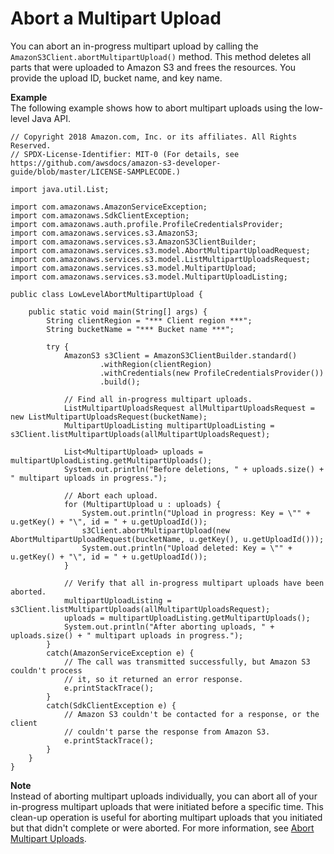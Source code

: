 # Abort a Multipart Upload<a name="LLAbortMPUJava"></a>

You can abort an in\-progress multipart upload by calling the `AmazonS3Client.abortMultipartUpload()` method\. This method deletes all parts that were uploaded to Amazon S3 and frees the resources\. You provide the upload ID, bucket name, and key name\.

**Example**  
The following example shows how to abort multipart uploads using the low\-level Java API\.  

```
// Copyright 2018 Amazon.com, Inc. or its affiliates. All Rights Reserved.
// SPDX-License-Identifier: MIT-0 (For details, see https://github.com/awsdocs/amazon-s3-developer-guide/blob/master/LICENSE-SAMPLECODE.)

import java.util.List;

import com.amazonaws.AmazonServiceException;
import com.amazonaws.SdkClientException;
import com.amazonaws.auth.profile.ProfileCredentialsProvider;
import com.amazonaws.services.s3.AmazonS3;
import com.amazonaws.services.s3.AmazonS3ClientBuilder;
import com.amazonaws.services.s3.model.AbortMultipartUploadRequest;
import com.amazonaws.services.s3.model.ListMultipartUploadsRequest;
import com.amazonaws.services.s3.model.MultipartUpload;
import com.amazonaws.services.s3.model.MultipartUploadListing;

public class LowLevelAbortMultipartUpload {

    public static void main(String[] args) {
        String clientRegion = "*** Client region ***";
        String bucketName = "*** Bucket name ***";

        try {
            AmazonS3 s3Client = AmazonS3ClientBuilder.standard()
                    .withRegion(clientRegion)
                    .withCredentials(new ProfileCredentialsProvider())
                    .build();

            // Find all in-progress multipart uploads.
            ListMultipartUploadsRequest allMultipartUploadsRequest = new ListMultipartUploadsRequest(bucketName);
            MultipartUploadListing multipartUploadListing = s3Client.listMultipartUploads(allMultipartUploadsRequest);
    
            List<MultipartUpload> uploads = multipartUploadListing.getMultipartUploads();
            System.out.println("Before deletions, " + uploads.size() + " multipart uploads in progress.");

            // Abort each upload.
            for (MultipartUpload u : uploads) {
                System.out.println("Upload in progress: Key = \"" + u.getKey() + "\", id = " + u.getUploadId());    
                s3Client.abortMultipartUpload(new AbortMultipartUploadRequest(bucketName, u.getKey(), u.getUploadId()));
                System.out.println("Upload deleted: Key = \"" + u.getKey() + "\", id = " + u.getUploadId());
            }
    
            // Verify that all in-progress multipart uploads have been aborted.
            multipartUploadListing = s3Client.listMultipartUploads(allMultipartUploadsRequest);
            uploads = multipartUploadListing.getMultipartUploads();
            System.out.println("After aborting uploads, " + uploads.size() + " multipart uploads in progress.");
        }
        catch(AmazonServiceException e) {
            // The call was transmitted successfully, but Amazon S3 couldn't process 
            // it, so it returned an error response.
            e.printStackTrace();
        }
        catch(SdkClientException e) {
            // Amazon S3 couldn't be contacted for a response, or the client
            // couldn't parse the response from Amazon S3.
            e.printStackTrace();
        }
    }
}
```

**Note**  
Instead of aborting multipart uploads individually, you can abort all of your in\-progress multipart uploads that were initiated before a specific time\. This clean\-up operation is useful for aborting multipart uploads that you initiated but that didn't complete or were aborted\. For more information, see [Abort Multipart Uploads](HLAbortMPUploadsJava.md)\.